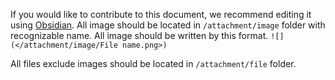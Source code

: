 If you would like to contribute to this document, we recommend editing it using [Obsidian](https://obsidian.md/).
All image should be located in `/attachment/image` folder with recognizable name.
All image should be written by this format. `![](</attachment/image/File name.png>)`

All files exclude images should be located in `/attachment/file` folder.

